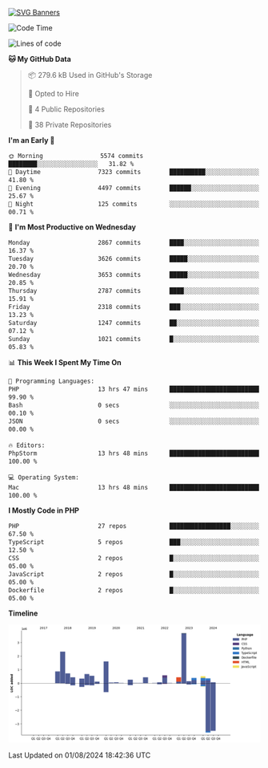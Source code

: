 [![SVG Banners](https://svg-banners.vercel.app/api?type=glitch&text1=Gere_Lajos%F0%9F%92%BB&width=800&height=400)](https://github.com/Akshay090/svg-banners)

<!--START_SECTION:waka-->
![Code Time](http://img.shields.io/badge/Code%20Time-1%2C803%20hrs%2050%20mins-blue)

![Lines of code](https://img.shields.io/badge/From%20Hello%20World%20I%27ve%20Written-14.5%20million%20lines%20of%20code-blue)

**🐱 My GitHub Data** 

> 📦 279.6 kB Used in GitHub's Storage 
 > 
> 💼 Opted to Hire
 > 
> 📜 4 Public Repositories 
 > 
> 🔑 38 Private Repositories 
 > 
**I'm an Early 🐤** 

```text
🌞 Morning                5574 commits        ████████░░░░░░░░░░░░░░░░░   31.82 % 
🌆 Daytime                7323 commits        ██████████░░░░░░░░░░░░░░░   41.80 % 
🌃 Evening                4497 commits        ██████░░░░░░░░░░░░░░░░░░░   25.67 % 
🌙 Night                  125 commits         ░░░░░░░░░░░░░░░░░░░░░░░░░   00.71 % 
```
📅 **I'm Most Productive on Wednesday** 

```text
Monday                   2867 commits        ████░░░░░░░░░░░░░░░░░░░░░   16.37 % 
Tuesday                  3626 commits        █████░░░░░░░░░░░░░░░░░░░░   20.70 % 
Wednesday                3653 commits        █████░░░░░░░░░░░░░░░░░░░░   20.85 % 
Thursday                 2787 commits        ████░░░░░░░░░░░░░░░░░░░░░   15.91 % 
Friday                   2318 commits        ███░░░░░░░░░░░░░░░░░░░░░░   13.23 % 
Saturday                 1247 commits        ██░░░░░░░░░░░░░░░░░░░░░░░   07.12 % 
Sunday                   1021 commits        █░░░░░░░░░░░░░░░░░░░░░░░░   05.83 % 
```


📊 **This Week I Spent My Time On** 

```text
💬 Programming Languages: 
PHP                      13 hrs 47 mins      █████████████████████████   99.90 % 
Bash                     0 secs              ░░░░░░░░░░░░░░░░░░░░░░░░░   00.10 % 
JSON                     0 secs              ░░░░░░░░░░░░░░░░░░░░░░░░░   00.00 % 

🔥 Editors: 
PhpStorm                 13 hrs 48 mins      █████████████████████████   100.00 % 

💻 Operating System: 
Mac                      13 hrs 48 mins      █████████████████████████   100.00 % 
```

**I Mostly Code in PHP** 

```text
PHP                      27 repos            █████████████████░░░░░░░░   67.50 % 
TypeScript               5 repos             ███░░░░░░░░░░░░░░░░░░░░░░   12.50 % 
CSS                      2 repos             █░░░░░░░░░░░░░░░░░░░░░░░░   05.00 % 
JavaScript               2 repos             █░░░░░░░░░░░░░░░░░░░░░░░░   05.00 % 
Dockerfile               2 repos             █░░░░░░░░░░░░░░░░░░░░░░░░   05.00 % 
```



**Timeline**

![Lines of Code chart](https://raw.githubusercontent.com/gere-lajos/gere-lajos/main/assets/bar_graph.png)


 Last Updated on 01/08/2024 18:42:36 UTC
<!--END_SECTION:waka-->
